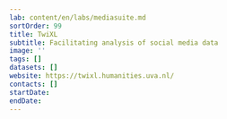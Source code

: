 ```yaml
---
lab: content/en/labs/mediasuite.md
sortOrder: 99
title: TwiXL
subtitle: Facilitating analysis of social media data
image: ''
tags: []
datasets: []
website: https://twixl.humanities.uva.nl/
contacts: []
startDate:
endDate:
---
```

